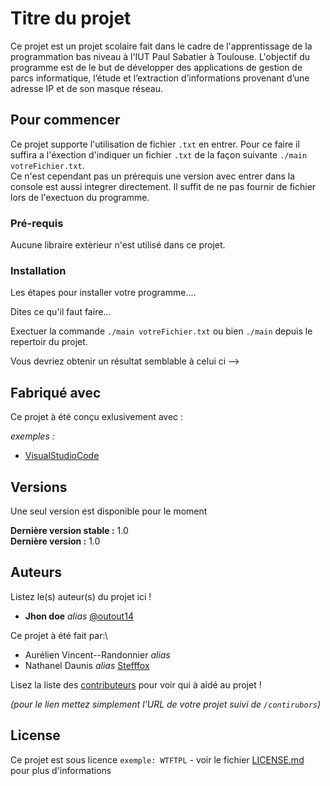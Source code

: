 # Titre du projet

Ce projet est un projet scolaire fait dans le cadre de l'apprentissage de la programmation bas niveau à l'IUT Paul Sabatier à Toulouse. L'objectif du programme est de le but de développer des applications de gestion de parcs informatique, l’étude et l’extraction d’informations provenant d’une adresse IP et de son masque réseau.

## Pour commencer

Ce projet supporte l'utilisation de fichier ``.txt`` en entrer. Pour ce faire il suffira a l'éxection d'indiquer un fichier ``.txt`` de la façon suivante ``./main votreFichier.txt``.\
Ce n'est cependant pas un prérequis une version avec entrer dans la console est aussi integrer directement. Il suffit de ne pas fournir de fichier lors de l'exectuon du programme.

### Pré-requis

Aucune libraire extèrieur n'est utilisé dans ce projet.

### Installation

Les étapes pour installer votre programme....

Dites ce qu'il faut faire...

Exectuer la commande ``./main votreFichier.txt`` ou bien ``./main`` depuis le repertoir du projet.


Vous devriez obtenir un résultat semblable à celui ci -->

## Fabriqué avec

Ce projet à été conçu exlusivement avec :

_exemples :_
* [VisualStudioCode]([http://materializecss.com](https://code.visualstudio.com))



## Versions
Une seul version est disponible pour le moment

**Dernière version stable :** 1.0  
**Dernière version :** 1.0

## Auteurs
Listez le(s) auteur(s) du projet ici !
* **Jhon doe** _alias_ [@outout14](https://github.com/outout14)

Ce projet à été fait par:\

* Aurélien Vincent--Randonnier _alias_
* Nathanel Daunis _alias_ [Stefffox](https://github.com/Aurios6/MiniProjetC/Stefffox)

Lisez la liste des [contributeurs](https://github.com/your/project/contributors) pour voir qui à aidé au projet !

_(pour le lien mettez simplement l'URL de votre projet suivi de ``/contirubors``)_

## License

Ce projet est sous licence ``exemple: WTFTPL`` - voir le fichier [LICENSE.md](LICENSE.md) pour plus d'informations

